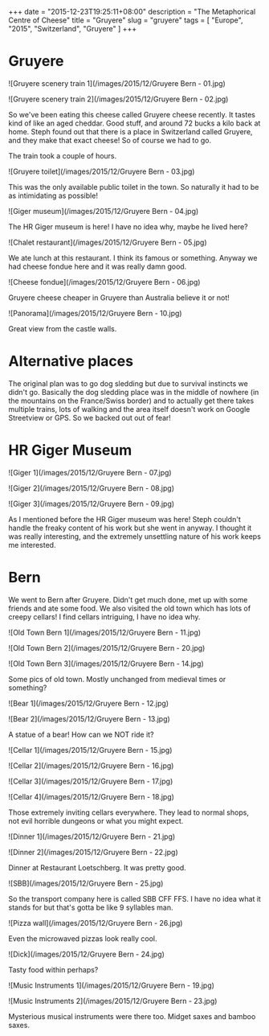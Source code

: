 +++
date = "2015-12-23T19:25:11+08:00"
description = "The Metaphorical Centre of Cheese"
title = "Gruyere"
slug = "gruyere"
tags = [ "Europe", "2015", "Switzerland", "Gruyere" ]
+++

# Gruyere

![Gruyere scenery train 1](/images/2015/12/Gruyere Bern - 01.jpg)

![Gruyere scenery train 2](/images/2015/12/Gruyere Bern - 02.jpg)

So we've been eating this cheese called Gruyere cheese recently. It tastes kind of like an aged cheddar. Good stuff, and around 72 bucks a kilo back at home. Steph found out that there is a place in Switzerland called Gruyere, and they make that exact cheese! So of course we had to go.

The train took a couple of hours.

![Gruyere toilet](/images/2015/12/Gruyere Bern - 03.jpg)

This was the only available public toilet in the town. So naturally it had to be as intimidating as possible!

![Giger museum](/images/2015/12/Gruyere Bern - 04.jpg)

The HR Giger museum is here! I have no idea why, maybe he lived here?

![Chalet restaurant](/images/2015/12/Gruyere Bern - 05.jpg)

We ate lunch at this restaurant. I think its famous or something. Anyway we had cheese fondue here and it was really damn good.

![Cheese fondue](/images/2015/12/Gruyere Bern - 06.jpg)

Gruyere cheese cheaper in Gruyere than Australia believe it or not!


![Panorama](/images/2015/12/Gruyere Bern - 10.jpg)

Great view from the castle walls.

# Alternative places

The original plan was to go dog sledding but due to survival instincts we didn't go. Basically the dog sledding place was in the middle of nowhere (in the mountains on the France/Swiss border) and to actually get there takes multiple trains, lots of walking and the area itself doesn't work on Google Streetview or GPS. So we backed out out of fear!

# HR Giger Museum

![Giger 1](/images/2015/12/Gruyere Bern - 07.jpg)

![Giger 2](/images/2015/12/Gruyere Bern - 08.jpg)

![Giger 3](/images/2015/12/Gruyere Bern - 09.jpg)

As I mentioned before the HR Giger museum was here! Steph couldn't handle the freaky content of his work but she went in anyway. I thought it was really interesting, and the extremely unsettling nature of his work keeps me interested.

# Bern

We went to Bern after Gruyere. Didn't get much done, met up with some friends and ate some food. We also visited the old town which has lots of creepy cellars! I find cellars intriguing, I have no idea why.

![Old Town Bern 1](/images/2015/12/Gruyere Bern - 11.jpg)

![Old Town Bern 2](/images/2015/12/Gruyere Bern - 20.jpg)

![Old Town Bern 3](/images/2015/12/Gruyere Bern - 14.jpg)

Some pics of old town. Mostly unchanged from medieval times or something?

![Bear 1](/images/2015/12/Gruyere Bern - 12.jpg)

![Bear 2](/images/2015/12/Gruyere Bern - 13.jpg)

A statue of a bear! How can we NOT ride it?

![Cellar 1](/images/2015/12/Gruyere Bern - 15.jpg)

![Cellar 2](/images/2015/12/Gruyere Bern - 16.jpg)

![Cellar 3](/images/2015/12/Gruyere Bern - 17.jpg)

![Cellar 4](/images/2015/12/Gruyere Bern - 18.jpg)

Those extremely inviting cellars everywhere. They lead to normal shops, not evil horrible dungeons or what you might expect.

![Dinner 1](/images/2015/12/Gruyere Bern - 21.jpg)

![Dinner 2](/images/2015/12/Gruyere Bern - 22.jpg)

Dinner at Restaurant Loetschberg. It was pretty good.

![SBB](/images/2015/12/Gruyere Bern - 25.jpg)

So the transport company here is called SBB CFF FFS. I have no idea what it stands for but that's gotta be like 9 syllables man.

![Pizza wall](/images/2015/12/Gruyere Bern - 26.jpg)

Even the microwaved pizzas look really cool.

![Dick](/images/2015/12/Gruyere Bern - 24.jpg)

Tasty food within perhaps?

![Music Instruments 1](/images/2015/12/Gruyere Bern - 19.jpg)

![Music Instruments 2](/images/2015/12/Gruyere Bern - 23.jpg)

Mysterious musical instruments were there too. Midget saxes and bamboo saxes.
